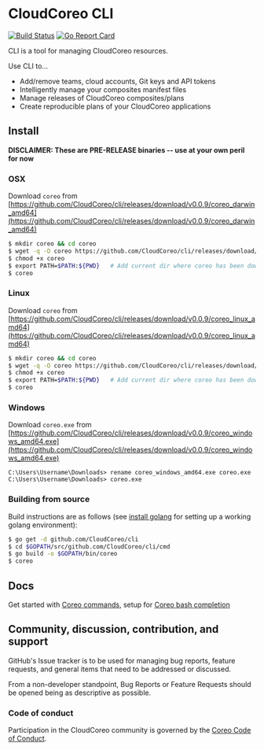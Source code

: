 # CloudCoreo CLI

[![Build Status](https://travis-ci.org/CloudCoreo/cli.svg?branch=master)](https://travis-ci.org/CloudCoreo/cli)
[![Go Report Card](https://goreportcard.com/badge/github.com/CloudCoreo/cli)](https://goreportcard.com/report/github.com/CloudCoreo/cli)

CLI is a tool for managing CloudCoreo resources. 

Use CLI to...

- Add/remove teams, cloud accounts, Git keys and API tokens
- Intelligently manage your composites manifest files
- Manage releases of CloudCoreo composites/plans
- Create reproducible plans of your CloudCoreo applications

## Install

**DISCLAIMER: These are PRE-RELEASE binaries -- use at your own peril for now**

### OSX

Download `coreo` from [https://github.com/CloudCoreo/cli/releases/download/v0.0.9/coreo_darwin_amd64](https://github.com/CloudCoreo/cli/releases/download/v0.0.9/coreo_darwin_amd64)

```sh
$ mkdir coreo && cd coreo
$ wget -q -O coreo https://github.com/CloudCoreo/cli/releases/download/v0.0.9/coreo_darwin_amd64
$ chmod +x coreo
$ export PATH=$PATH:${PWD}   # Add current dir where coreo has been downloaded to
$ coreo
```

### Linux

Download `coreo` from [https://github.com/CloudCoreo/cli/releases/download/v0.0.9/coreo_linux_amd64](https://github.com/CloudCoreo/cli/releases/download/v0.0.9/coreo_linux_amd64)

```sh
$ mkdir coreo && cd coreo
$ wget -q -O coreo https://github.com/CloudCoreo/cli/releases/download/v0.0.9/coreo_linux_amd64
$ chmod +x coreo
$ export PATH=$PATH:${PWD}   # Add current dir where coreo has been downloaded to
$ coreo
```

### Windows

Download `coreo.exe` from [https://github.com/CloudCoreo/cli/releases/download/v0.0.9/coreo_windows_amd64.exe](https://github.com/CloudCoreo/cli/releases/download/v0.0.9/coreo_windows_amd64.exe)

```
C:\Users\Username\Downloads> rename coreo_windows_amd64.exe coreo.exe
C:\Users\Username\Downloads> coreo.exe
```

### Building from source

Build instructions are as follows (see [install golang](https://docs.minio.io/docs/how-to-install-golang) for setting up a working golang environment):

```sh
$ go get -d github.com/CloudCoreo/cli
$ cd $GOPATH/src/github.com/CloudCoreo/cli/cmd
$ go build -o $GOPATH/bin/coreo
$ coreo
```

## Docs

Get started with [Coreo commands](docs/coreo/coreo.md), setup for [Coreo bash completion](docs/bash-completion.md)

## Community, discussion, contribution, and support

GitHub's Issue tracker is to be used for managing bug reports, feature requests, and general items that need to be addressed or discussed.

From a non-developer standpoint, Bug Reports or Feature Requests should be opened being as descriptive as possible.

### Code of conduct

Participation in the CloudCoreo community is governed by the [Coreo Code of Conduct](code-of-conduct.md).
